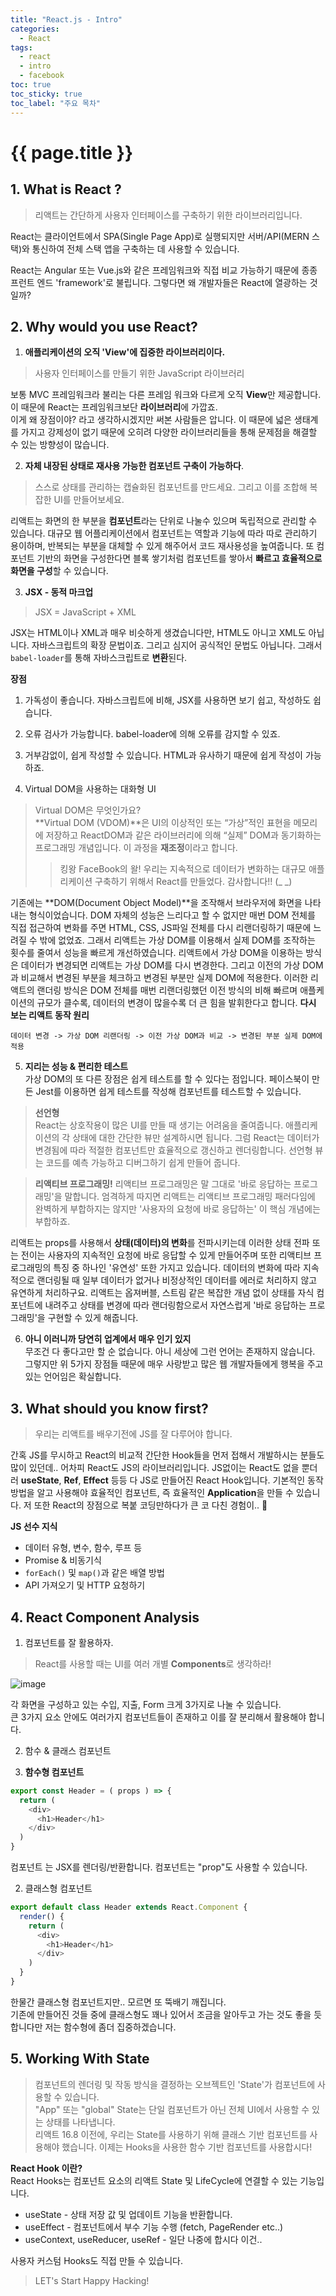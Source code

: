```yaml
---
title: "React.js - Intro"
categories: 
  - React
tags:
  - react
  - intro
  - facebook
toc: true
toc_sticky: true
toc_label: "주요 목차"
---
```


# {{ page.title }}

## 1. What is React ?
> 리액트는 간단하게 사용자 인터페이스를 구축하기 위한 라이브러리입니다.

React는 클라이언트에서 SPA(Single Page App)로 실행되지만 서버/API(MERN 스택)와 통신하여 전체 스택 앱을 구축하는 데 사용할 수 있습니다.

React는 Angular 또는 Vue.js와 같은 프레임워크와 직접 비교 가능하기 때문에 종종 프런트 엔드 'framework'로 불립니다. 그렇다면 왜 개발자들은 React에 열광하는 것일까?

## 2. Why would you use React?

1. **애플리케이션의 오직 'View'에 집중한 라이브러리이다.** 
> 사용자 인터페이스를 만들기 위한 JavaScript 라이브러리    

보통 MVC 프레임워크라 불리는 다른 프레임 워크와 다르게 오직 **View**만 제공합니다. 이 때문에 React는 프레임워크보단 **라이브러리**에 가깝죠.  
이게 왜 장점이야? 라고 생각하시겠지만 써본 사람들은 압니다. 이 때문에 넓은 생태계를 가지고 강제성이 없기 때문에 오히려 다양한 라이브러리들을 통해 문제점을 해결할 수 있는 방향성이 많습니다.  

2. **자체 내장된 상태로 재사용 가능한 컴포넌트 구축이 가능하다**.  
> 스스로 상태를 관리하는 캡슐화된 컴포넌트를 만드세요. 그리고 이를 조합해 복잡한 UI를 만들어보세요.  

리액트는 화면의 한 부분을 **컴포넌트**라는 단위로 나눌수 있으며 독립적으로 관리할 수 있습니다. 대규모 웹 어플리케이션에서 컴포넌트는 역할과 기능에 따라 따로 관리하기 용이하며, 반복되는 부분을 대체할 수 있게 해주어서 코드 재사용성을 높여줍니다. 또 컴포넌트 기반의 화면을 구성한다면 블록 쌓기처럼 컴포넌트를 쌓아서 **빠르고 효율적으로 화면을 구성**할 수 있습니다.

3. **JSX - 동적 마크업**
> JSX = JavaScript + XML 

JSX는 HTML이나 XML과 매우 비슷하게 생겼습니다만, HTML도 아니고 XML도 아닙니다. 자바스크립트의 확장 문법이죠. 그리고 심지어 공식적인 문법도 아닙니다. 그래서 `babel-loader`를 통해 자바스크립트로 **변환**된다.

**장점**
  1. 가독성이 좋습니다. 자바스크립트에 비해, JSX를 사용하면 보기 쉽고, 작성하도 쉽습니다.
  2. 오류 검사가 가능합니다. babel-loader에 의해 오류를 감지할 수 있죠.
  3. 거부감없이, 쉽게 작성할 수 있습니다. HTML과 유사하기 때문에 쉽게 작성이 가능하죠.

4. Virtual DOM을 사용하는 대화형 UI
> Virtual DOM은 무엇인가요?  
**Virtual DOM (VDOM)**은 UI의 이상적인 또는 “가상”적인 표현을 메모리에 저장하고 ReactDOM과 같은 라이브러리에 의해 “실제” DOM과 동기화하는 프로그래밍 개념입니다. 이 과정을 **재조정**이라고 합니다.
>> 킹왕 FaceBook의 왈! 우리는 지속적으로 데이터가 변화하는 대규모 애플리케이션 구축하기 위해서 React를 만들었다. 감사합니다!! (_ _)

기존에는 **DOM(Document Object Model)**을 조작해서 브라우저에 화면을 나타내는 형식이었습니다. DOM 자체의 성능은 느리다고 할 수 없지만 매번 DOM 전체를 직접 접근하여 변화를 주면 HTML, CSS, JS파일 전체를 다시 리랜더링하기 때문에 느려질 수 밖에 없었죠. 그래서 리액트는 가상 DOM를 이용해서 실제 DOM를 조작하는 횟수를 줄여서 성능을 빠르게 개선하였습니다. 리액트에서 가상 DOM을 이용하는 방식은 데이터가 변경되면 리액트는 가상 DOM를 다시 변경한다. 그리고 이전의 가상 DOM과 비교해서 변경된 부분을 체크하고 변경된 부분만 실제 DOM에 적용한다. 이러한 리액트의 랜더링 방식은 DOM 전체를 매번 리랜더링했던 이전 방식의 비해 빠르며 애플케이션의 규모가 클수록, 데이터의 변경이 많을수록 더 큰 힘을 발휘한다고 합니다.
**다시 보는 리액트 동작 원리**
```
데이터 변경 -> 가상 DOM 리랜더링 -> 이전 가상 DOM과 비교 -> 변경된 부분 실제 DOM에 적용
```

5. **지리는 성능 & 편리한 테스트**  
가상 DOM의 또 다른 장점은 쉽게 테스트를 할 수 있다는 점입니다. 페이스북이 만든 Jest를 이용하면 쉽게 테스트를 작성해 컴포넌트를 테스트할 수 있습니다.  
> **선언형**   
React는 상호작용이 많은 UI를 만들 때 생기는 어려움을 줄여줍니다. 애플리케이션의 각 상태에 대한 간단한 뷰만 설계하시면 됩니다. 그럼 React는 데이터가 변경됨에 따라 적절한 컴포넌트만 효율적으로 갱신하고 렌더링합니다.
선언형 뷰는 코드를 예측 가능하고 디버그하기 쉽게 만들어 줍니다.

> **리액티브 프로그래밍!**
리액티브 프로그래밍은 말 그대로 '바로 응답하는 프로그래밍'을 말합니다. 엄격하게 따지면 리액트는 리액티브 프로그래밍 패러다임에 완벽하게 부합하지는 않지만 '사용자의 요청에 바로 응답하는' 이 핵심 개념에는 부합하죠.

리액트는 props를 사용해서 **상태(데이터)의 변화**를 전파시키는데 이러한 상태 전파 또는 전이는 사용자의 지속적인 요청에 바로 응답할 수 있게 만들어주며 또한 리액티브 프로그래밍의 특징 중 하나인 '유연성' 또한 가지고 있습니다. 데이터의 변화에 따라 지속적으로 랜더링될 때 일부 데이터가 없거나 비정상적인 데이터를 에러로 처리하지 않고 유연하게 처리하구요. 리액트는 옵져버블, 스트림 같은 복잡한 개념 없이 상태를 자식 컴포넌트에 내려주고 상태를 변경에 따라 랜더링함으로서 자연스럽게 '바로 응답하는 프로그래밍'을 구현할 수 있게 해줍니다.

6. **아니 이러니까 당연히 업계에서 매우 인기 있지**  
무조건 다 좋다고만 할 순 없습니다. 아니 세상에 그런 언어는 존재하지 않습니다. 그렇지만 위 5가지 장점들 때문에 매우 사랑받고 많은 웹 개발자들에게 행복을 주고 있는 언어임은 확실합니다. 

## 3. What should you know first?
> 우리는 리액트를 배우기전에 JS를 잘 다루어야 합니다.  

간혹 JS를 무시하고 React의 비교적 간단한 Hook들을 먼저 접해서 개발하시는 분들도 많이 있던데.. 어차피 React도 JS의 라이브러리입니다. JS없이는 React도 없을 뿐더러 **useState**, **Ref**, **Effect** 등등 다 JS로 만들어진 React Hook입니다. 기본적인 동작 방법을 알고 사용해야 효율적인 컴포넌트, 즉 효율적인 **Application**을 만들 수 있습니다. 저 또한 React의 장점으로 복붙 코딩만하다가 큰 코 다친 경험이.. 🤣

**JS 선수 지식**
- 데이터 유형, 변수, 함수, 루프 등
- Promise & 비동기식
- `forEach()` 및 `map()`과 같은 배열 방법
- API 가져오기 및 HTTP 요청하기

## 4. React Component Analysis
1. 컴포넌트를 잘 활용하자.
> React를 사용할 때는 UI를 여러 개별 **Components**로 생각하라!

![image](https://user-images.githubusercontent.com/70752848/107854222-e81a8c80-6e5d-11eb-8d63-3936b56a4b0f.png)

각 화면을 구성하고 있는 수입, 지출, Form 크게 3가지로 나눌 수 있습니다.  
큰 3가지 요소 안에도 여러가지 컴포넌트들이 존재하고 이를 잘 분리해서 활용해야 합니다.  

2. 함수 & 클래스 컴포넌트

1. **함수형 컴포넌트**
```js
export const Header = ( props ) => {
  return (
    <div>
      <h1>Header</h1>
    </div>
  )
}
```
컴포넌트 는 JSX를 렌더링/반환합니다.
컴포넌트는 "prop"도 사용할 수 있습니다.

2. 클래스형 컴포넌트
```js
export default class Header extends React.Component {
  render() {
    return (
      <div>
        <h1>Header</h1>
      </div>
    )
  }
}
```
한물간 클래스형 컴포넌트지만.. 모르면 또 뚝배기 깨집니다.  
기존에 만들어진 것들 중에 클래스형도 꽤나 있어서 조금을 알아두고 가는 것도 좋을 듯합니다만 저는 함수형에 좀더 집중하겠습니다.

## 5. Working With State
> 컴포넌트의 렌더링 및 작동 방식을 결정하는 오브젝트인 'State'가 컴포넌트에 사용할 수 있습니다.  
"App" 또는 "global" State는 단일 컴포넌트가 아닌 전체 UI에서 사용할 수 있는 상태를 나타냅니다.  
리액트 16.8 이전에, 우리는 State를 사용하기 위해 클래스 기반 컴포넌트를 사용해야 했습니다. 이제는 Hooks을 사용한 함수 기반 컴포넌트를 사용합시다!

**React Hook 이란?**  
React Hooks는 컴포넌트 요소의 리액트 State 및 LifeCycle에 연결할 수 있는 기능입니다.

- useState - 상태 저장 값 및 업데이트 기능을 반환합니다.
- useEffect - 컴포넌트에서 부수 기능 수행 (fetch, PageRender etc..)
- useContext, useReducer, useRef - 일단 나중에 합시다 이건..

사용자 커스텀 Hooks도 직접 만들 수 있습니다.

> LET's Start Happy Hacking!